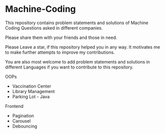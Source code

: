 # Machine-Coding

This repository contains problem statements and solutions of Machine Coding Questions asked in different companies.

Please share them with your friends and those in need.

Please Leave a star, if this repository helped you in any way. It motivates me to make further attempts to improve my contributions. 

You are also most welcome to add problem statements and solutions in different Languages if you want to contribute to this repository.

OOPs
+ Vaccination Center
+ Library Management
+ Parking Lot - Java

Frontend
+ Pagination
+ Carousel
+ Debouncing
